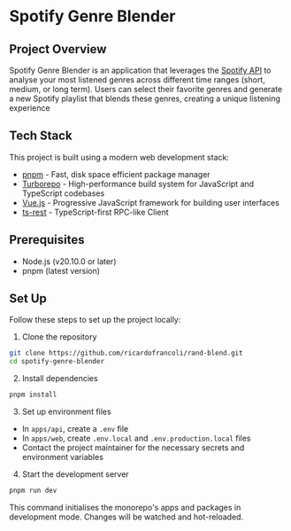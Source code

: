 # Spotify Genre Blender

## Project Overview

Spotify Genre Blender is an application that leverages the [Spotify API](https://developer.spotify.com/documentation/web-api) to analyse your most listened genres across different time ranges (short, medium, or long term). Users can select their favorite genres and generate a new Spotify playlist that blends these genres, creating a unique listening experience

## Tech Stack

This project is built using a modern web development stack:

- [pnpm](https://pnpm.io/) - Fast, disk space efficient package manager
- [Turborepo](https://turbo.build/) - High-performance build system for JavaScript and TypeScript codebases
- [Vue.js](https://vuejs.org/) - Progressive JavaScript framework for building user interfaces
- [ts-rest](https://ts-rest.com/) - TypeScript-first RPC-like Client

## Prerequisites

- Node.js (v20.10.0 or later)
- pnpm (latest version)

## Set Up

Follow these steps to set up the project locally:

1. Clone the repository

```zsh
git clone https://github.com/ricardofrancoli/rand-blend.git
cd spotify-genre-blender
```

2. Install dependencies

```zsh
pnpm install
```

3. Set up environment files

- In `apps/api`, create a `.env` file
- In `apps/web`, create `.env.local` and `.env.production.local` files
- Contact the project maintainer for the necessary secrets and environment variables

4. Start the development server

```zsh
pnpm run dev
```

This command initialises the monorepo's apps and packages in development mode. Changes will be watched and hot-reloaded.
